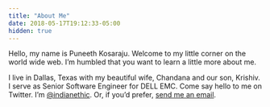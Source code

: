 ```yaml
---
title: "About Me"
date: 2018-05-17T19:12:33-05:00
hidden: true
---
```


Hello, my name is Puneeth Kosaraju. Welcome to my little corner on the world wide web. I’m humbled that you want to learn a little more about me.

I live in Dallas, Texas with my beautiful wife, Chandana and our son, Krishiv. I serve as Senior Software Engineer for DELL EMC.
Come say hello to me on Twitter. I’m [@indianethic](https://twitter.com/intent/user?screen_name=indianethic "Twitter Handle for Puneeth"). Or, if you’d prefer, [send me an email](mailto:pk@puneethkosaraju.com "E-Mail link").
